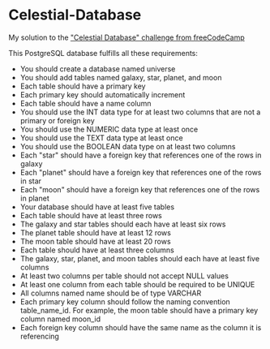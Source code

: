 # Celestial-Database
My solution to the ["Celestial Database" challenge from freeCodeCamp](https://www.freecodecamp.org/learn/relational-database/build-a-celestial-bodies-database-project/build-a-celestial-bodies-database)

This PostgreSQL database fulfills all these requirements:
* You should create a database named universe
*	You should add tables named galaxy, star, planet, and moon
*	Each table should have a primary key
*	Each primary key should automatically increment
*	Each table should have a name column
*	You should use the INT data type for at least two columns that are not a primary or foreign key
*	You should use the NUMERIC data type at least once
*	You should use the TEXT data type at least once
*	You should use the BOOLEAN data type on at least two columns
*	Each "star" should have a foreign key that references one of the rows in galaxy
*	Each "planet" should have a foreign key that references one of the rows in star
*	Each "moon" should have a foreign key that references one of the rows in planet
*	Your database should have at least five tables
*	Each table should have at least three rows
*	The galaxy and star tables should each have at least six rows
*	The planet table should have at least 12 rows
*	The moon table should have at least 20 rows
*	Each table should have at least three columns
*	The galaxy, star, planet, and moon tables should each have at least five columns
*	At least two columns per table should not accept NULL values
*	At least one column from each table should be required to be UNIQUE
*	All columns named name should be of type VARCHAR
*	Each primary key column should follow the naming convention table_name_id. For example, the moon table should have a primary key column named moon_id
*	Each foreign key column should have the same name as the column it is referencing
